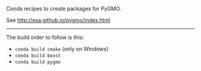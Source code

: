 Conda recipes to create packages for PyGMO.

See http://esa.github.io/pygmo/index.html

----

The build order to follow is this:

* `conda build cmake`       (only on Windows)
* `conda build boost`
* `conda build pygmo`
